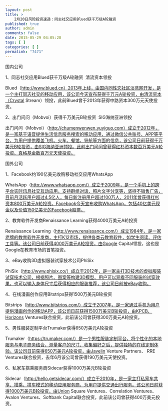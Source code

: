 ```yaml
---
layout: post
title: >
    2月20日风险投资速递：同志社交应用Blued获千万级A轮融资
published: true
author: admin
comments: false
date: 2015-05-29 04:05:28
tags: [ ]
categories: [ ]
permalink: "7471"
---
```



国内公司

1、同志社交应用Blued获千万级A轮融资  清流资本领投

Blued（http://www.blued.cn）2013年上线，由国内同性恋社区淡蓝网开发，是一个主打同志社交的移动应用，该公司今天宣布获得千万元A轮投资，由清流资本（Crystal Stream）领投，此前Blued曾于2013年获得中路资本300万元天使投资。

2、出门问问（Mobvoi）获得千万美元B轮投资  SIG海纳亚洲领投

出门问问（Mobvoi）（http://chumenwenwen.yuyiguo.com）成立于2012年，是一家基于语音提供生活信息服务搜索的移动应用，通过微信公共账号、APP等平台，为用户提供覆盖飞机、火车、餐馆、导航等方面的信息，该公司日前获得千万美元B轮投资，由SIG海纳亚洲领投。此前出门问问曾获得红杉资本数百万美元A轮投资、真格基金数百万元天使投资。

国外公司

1、Facebook约190亿美元收购移动社交应用WhatsApp

WhatsApp（http://www.whatsapp.com/）成立于2009年，是一个手机上的跨平台实时讯息社交互动应用，支持群组对话、照片文字分享等，坚持不销售广告，目前月活跃用户超过4.5亿人，每日新注册用户超过100万人，2011年曾获得红杉资本800万美元A轮投资。Facebook今天宣布收购WhatsApp，包括40亿美元现金以及价值150亿美元的Facebook股票。

2、教育软件开发商Renaissance Learning获得4000万美元A轮投资

Renaissance Learning（http://www.renaissance.com/）成立1984年，是一家老牌的教育软件开发商，主打K12市场，提供各类云教育软件，如学生阅读、评估工具等。该公司日前获得4000万美元A轮投资，由Google Capital领投，这也是Google在教育市场的首笔投资。

3、eBay收购3D虚拟服装试穿技术公司PhiSix

PhiSix（http://www.phisix.co/）成立于2012年，是一家主打3D技术的虚拟服装试穿技术公司，根据照片、图案等构建3D模型、用户可以观看不同服装的试穿效果，也可以输入身体尺寸后获得相应的服装推荐，该公司日前被eBay收购。

4、在线漫画创作应用Bitstrips获得1500万美元B轮投资

Bitstrips（http://www.bitstrips.com/）成立于2007年，是一家通过手机为用户提供漫画创作的移动APP，该公司日前获得1500万美元B轮投资，由KPCB、Horizons Ventures联合投资，此前该公司曾获得300万美元A轮投资。

5、男性服装定制平台Trumaker获得650万美元A轮投资

Trumaker（https://trumaker.com/）是一个男性服装定制平台，将个性化的本地服务与电子商务结合，测量客户的尺寸、收集偏好之后，提供独特的在线定制体验。该公司日前获得650万美元A轮投资，由Javelin Venture Partners、 RRE Ventures联合投资，去年6月该公司曾获得190万美元天使投资。

6、私家车搭乘服务商Sidecar获得1000万美元B轮投资

Sidecar（http://hello.getsidecar.com/）成立于2010年，是一家主打私家车共享、搭乘、拼车模式的移动应用服务商，为用户提供交通出行服务。该公司日前获得1000万美元B轮投资，由Union Square Ventures、Correlation Ventures、Avalon Ventures、Softbank Capital联合投资，此前该公司曾获得400万美元投资。
